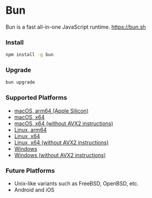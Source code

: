 # Bun

Bun is a fast all-in-one JavaScript runtime. https://bun.sh

### Install

```sh
npm install -g bun
```

### Upgrade

```sh
bun upgrade
```

### Supported Platforms

- [macOS, arm64 (Apple Silicon)](https://www.npmjs.com/package/@oven/bun-darwin-aarch64)
- [macOS, x64](https://www.npmjs.com/package/@oven/bun-darwin-x64)
- [macOS, x64 (without AVX2 instructions)](https://www.npmjs.com/package/@oven/bun-darwin-x64-baseline)
- [Linux, arm64](https://www.npmjs.com/package/@oven/bun-linux-aarch64)
- [Linux, x64](https://www.npmjs.com/package/@oven/bun-linux-x64)
- [Linux, x64 (without AVX2 instructions)](https://www.npmjs.com/package/@oven/bun-linux-x64-baseline)
- [Windows](https://www.npmjs.com/package/@oven/bun-windows-x64)
- [Windows (without AVX2 instructions)](https://www.npmjs.com/package/@oven/bun-windows-x64-baseline)

### Future Platforms

- Unix-like variants such as FreeBSD, OpenBSD, etc.
- Android and iOS
